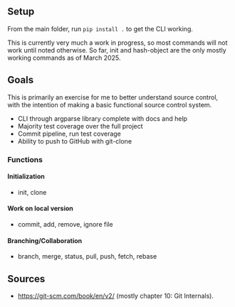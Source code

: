 ## Setup
From the main folder, run `pip install .` to get the CLI working.

This is currently very much a work in progress, so most commands will not work until noted otherwise. So far, init and hash-object are the only mostly working commands as of March 2025.

## Goals
This is primarily an exercise for me to better understand source control, with the intention of making a basic functional source control system.

- CLI through argparse library complete with docs and help
- Majority test coverage over the full project
- Commit pipeline, run test coverage
- Ability to push to GitHub with git-clone

### Functions
#### Initialization
- init, clone
#### Work on local version
- commit, add, remove, ignore file
#### Branching/Collaboration
- branch, merge, status, pull, push, fetch, rebase

##  Sources
- https://git-scm.com/book/en/v2/ (mostly chapter 10: Git Internals).